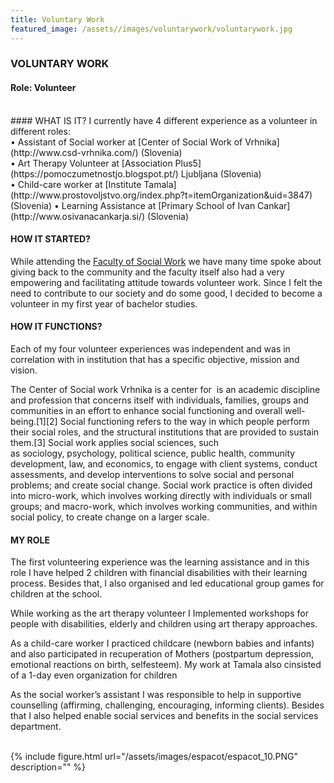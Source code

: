```yaml
---
title: Voluntary Work
featured_image: /assets//images/voluntarywork/voluntarywork.jpg
---
```

### VOLUNTARY WORK
#### Role: Volunteer

 <br />
####  WHAT IS IT?
I currently have 4 different experience as a volunteer in different roles: 
 <br /> •	Assistant of Social worker at [Center of Social Work of Vrhnika](http://www.csd-vrhnika.com/) (Slovenia) 
 <br /> •	Art Therapy Volunteer at [Association Plus5](https://pomoczumetnostjo.blogspot.pt/) Ljubljana (Slovenia) 
 <br /> •	Child-care worker at [Institute Tamala](http://www.prostovoljstvo.org/index.php?t=itemOrganization&uid=3847) (Slovenia)
•	Learning Assistance at [Primary School of Ivan Cankar](http://www.osivanacankarja.si/) (Slovenia) 


#### HOW IT STARTED?
While attending the [Faculty of Social Work](https://www.fsd.uni-lj.si/) we have many time spoke about giving back to the community and the faculty itself also had a very empowering and facilitating attitude towards volunteer work. Since I felt the need to contribute to our society and do some good, I decided to become a volunteer in my first year of bachelor studies. 


#### HOW IT FUNCTIONS?
Each of my four volunteer experiences was independent and was in correlation with in institution that has a specific objective, mission and vision. 

The Center of Social work Vrhnika is a center for  is an academic discipline and profession that concerns itself with individuals, families, groups and communities in an effort to enhance social functioning and overall well-being.[1][2] Social functioning refers to the way in which people perform their social roles, and the structural institutions that are provided to sustain them.[3] Social work applies social sciences, such as sociology, psychology, political science, public health, community development, law, and economics, to engage with client systems, conduct assessments, and develop interventions to solve social and personal problems; and create social change. Social work practice is often divided into micro-work, which involves working directly with individuals or small groups; and macro-work, which involves working communities, and within social policy, to create change on a larger scale.


#### MY ROLE 

The first volunteering experience was the learning assistance and in this role I have helped 2 children with financial disabilities with their learning process. Besides that, I also organised and led educational group games for children at the school. 

While working as the art therapy volunteer I Implemented workshops for people with disabilities, elderly and children using art therapy approaches.

As a child-care worker I practiced childcare (newborn babies and infants)  and also participated in recuperation of Mothers (postpartum depression, emotional reactions on birth, selfesteem). My work at Tamala also cinsisted of a 1-day even  organization for children 
 

As the social worker’s assistant I was responsible to help in supportive counselling (affirming, challenging, encouraging, informing clients). Besides that I also helped enable social services and benefits in the social services department.



 <br />
{% include figure.html url="/assets/images/espacot/espacot_10.PNG" description="" %}


 







